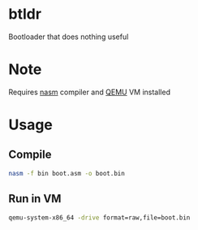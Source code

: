 # btldr
Bootloader that does nothing useful

# Note
Requires [nasm](https://www.nasm.us/) compiler and [QEMU](https://www.qemu.org/) VM installed

# Usage

## Compile
```bash
nasm -f bin boot.asm -o boot.bin
```

##  Run in VM
```bash
qemu-system-x86_64 -drive format=raw,file=boot.bin
```
